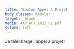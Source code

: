 ```yaml
---
title: 'Bouton Appel à Projet'
body_classes: modular
target: _blank
media: AAP_AFJ_2021_v2.pdf
column: left
---
```


Je télécharge l'appel à projet !
